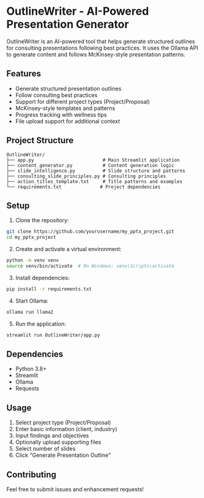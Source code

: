 # OutlineWriter - AI-Powered Presentation Generator

OutlineWriter is an AI-powered tool that helps generate structured outlines for consulting presentations following best practices. It uses the Ollama API to generate content and follows McKinsey-style presentation patterns.

## Features

- Generate structured presentation outlines
- Follow consulting best practices
- Support for different project types (Project/Proposal)
- McKinsey-style templates and patterns
- Progress tracking with wellness tips
- File upload support for additional context

## Project Structure

```
OutlineWriter/
├── app.py                         # Main Streamlit application
├── content_generator.py           # Content generation logic
├── slide_intelligence.py          # Slide structure and patterns
├── consulting_slide_principles.py # Consulting principles
├── action_titles_template.txt     # Title patterns and examples
└── requirements.txt              # Project dependencies
```

## Setup

1. Clone the repository:
```bash
git clone https://github.com/yourusername/my_pptx_project.git
cd my_pptx_project
```

2. Create and activate a virtual environment:
```bash
python -m venv venv
source venv/bin/activate  # On Windows: venv\Scripts\activate
```

3. Install dependencies:
```bash
pip install -r requirements.txt
```

4. Start Ollama:
```bash
ollama run llama2
```

5. Run the application:
```bash
streamlit run OutlineWriter/app.py
```

## Dependencies

- Python 3.8+
- Streamlit
- Ollama
- Requests

## Usage

1. Select project type (Project/Proposal)
2. Enter basic information (client, industry)
3. Input findings and objectives
4. Optionally upload supporting files
5. Select number of slides
6. Click "Generate Presentation Outline"

## Contributing

Feel free to submit issues and enhancement requests! 